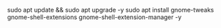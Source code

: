 
sudo apt update && sudo apt upgrade -y
sudo apt install gnome-tweaks gnome-shell-extensions gnome-shell-extension-manager -y
